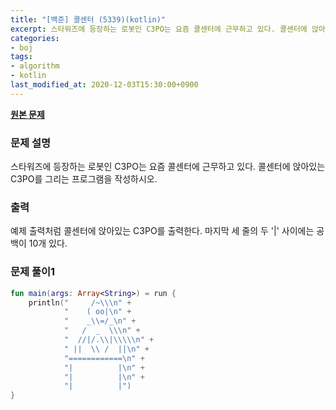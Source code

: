 ```yaml
---
title: "[백준] 콜센터 (5339)(kotlin)"
excerpt: 스타워즈에 등장하는 로봇인 C3PO는 요즘 콜센터에 근무하고 있다. 콜센터에 앉아있는 C3PO를 그리는 프로그램을 작성하시오.
categories:
- boj
tags:
- algorithm
- kotlin
last_modified_at: 2020-12-03T15:30:00+0900
---
```



**[원본 문제](https://www.acmicpc.net/problem/5339)**

### 문제 설명

스타워즈에 등장하는 로봇인 C3PO는 요즘 콜센터에 근무하고 있다. 콜센터에 앉아있는 C3PO를 그리는 프로그램을 작성하시오.

### 출력

예제 출력처럼 콜센터에 앉아있는 C3PO를 출력한다. 마지막 세 줄의 두 '|' 사이에는 공백이 10개 있다.


### 문제 풀이1 
```kotlin
fun main(args: Array<String>) = run {
    println("     /~\\\n" +
            "    ( oo|\n" +
            "    _\\=/_\n" +
            "   /  _  \\\n" +
            "  //|/.\\|\\\\\n" +
            " ||  \\ /  ||\n" +
            "============\n" +
            "|          |\n" +
            "|          |\n" +
            "|          |")
}
```